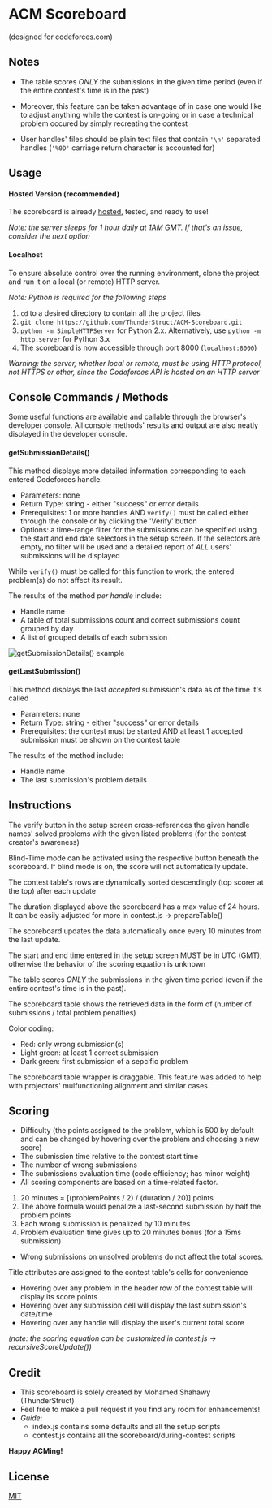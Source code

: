 # ACM Scoreboard
(designed for codeforces.com)

## Notes

* The table scores *ONLY* the submissions in the given time period (even if the entire contest's time is in the past)
- Moreover, this feature can be taken advantage of in case one would like to adjust anything while the contest is on-going or in case a technical problem occured by simply recreating the contest

* User handles' files should be plain text files that contain `'\n'` separated handles (`'%0D'` carriage return character is accounted for)

## Usage

#### Hosted Version (recommended)

The scoreboard is already [hosted](http://www.thunderstruct.com/acm-scoreboard/), tested, and ready to use!

_Note: the server sleeps for 1 hour daily at 1AM GMT. If that's an issue, consider the next option_

#### Localhost

To ensure absolute control over the running environment, clone the project and run it on a local (or remote) HTTP server.

_Note: Python is required for the following steps_

1. `cd` to a desired directory to contain all the project files
2. `git clone https://github.com/ThunderStruct/ACM-Scoreboard.git`
3. `python -m SimpleHTTPServer` for Python 2.x. Alternatively, use `python -m http.server` for Python 3.x
4. The scoreboard is now accessible through port 8000 (`localhost:8000`)

_Warning: the server, whether local or remote, *must* be using HTTP protocol, not HTTPS or other, since the Codeforces API is hosted on an HTTP server_

## Console Commands / Methods

Some useful functions are available and callable through the browser's developer console. All console methods' results and output are also neatly displayed in the developer console.

#### getSubmissionDetails()

This method displays more detailed information corresponding to each entered Codeforces handle.

  - Parameters: none
  - Return Type: string - either "success" or error details
  - Prerequisites: 1 or more handles AND `verify()` must be called either through the console or by clicking the 'Verify' button
  - Options: a time-range filter for the submissions can be specified using the start and end date selectors in the setup screen. If the selectors are empty, no filter will be used and a detailed report of _ALL_ users' submissions will be displayed

While `verify()` must be called for this function to work, the entered problem(s) do not affect its result.

The results of the method *per handle* include:
  - Handle name
  - A table of total submissions count and correct submissions count grouped by day
  - A list of grouped details of each submission
  
![getSubmissionDetails() example](https://i.imgur.com/nGgFjS5.png)

#### getLastSubmission()

This method displays the last *accepted* submission's data as of the time it's called

  - Parameters: none
  - Return Type: string - either "success" or error details
  - Prerequisites: the contest must be started AND at least 1 accepted submission must be shown on the contest table

The results of the method include:
  - Handle name
  - The last submission's problem details

## Instructions

The verify button in the setup screen cross-references the given handle names' solved problems with the given listed problems (for the contest creator's awareness)

Blind-Time mode can be activated using the respective button beneath the scoreboard. If blind mode is on, the score will not automatically update.

The contest table's rows are dynamically sorted descendingly (top scorer at the top) after each update

The duration displayed above the scoreboard has a max value of 24 hours. It can be easily adjusted for more in contest.js -> prepareTable()

The scoreboard updates the data automatically once every 10 minutes from the last update.

The start and end time entered in the setup screen MUST be in UTC (GMT), otherwise the behavior of the scoring equation is unknown

The table scores *ONLY* the submissions in the given time period (even if the entire contest's time is in the past).

The scoreboard table shows the retrieved data in the form of (number of submissions / total problem penalties)

Color coding:
- Red: only wrong submission(s)
- Light green: at least 1 correct submission
- Dark green: first submission of a sepcific problem

The scoreboard table wrapper is draggable. This feature was added to help with projectors' mulfunctioning alignment and similar cases.

## Scoring

* Difficulty (the points assigned to the problem, which is 500 by default and can be changed by hovering over the problem and choosing a new score)
* The submission time relative to the contest start time
* The number of wrong submissions
* The submissions evaluation time (code efficiency; has minor weight)
* All scoring components are based on a time-related factor.
1. 20 minutes = [(problemPoints / 2) / (duration / 20)] points
2. The above formula would penalize a last-second submission by half the problem points
3. Each wrong submission is penalized by 10 minutes
4. Problem evaluation time gives up to 20 minutes bonus (for a 15ms submission)
* Wrong submissions on unsolved problems do not affect the total scores.

Title attributes are assigned to the contest table's cells for convenience

* Hovering over any problem in the header row of the contest table will display its score points
* Hovering over any submission cell will display the last submission's date/time
* Hovering over any handle will display the user's current total score

*(note: the scoring equation can be customized in contest.js -> recursiveScoreUpdate())*

## Credit
- This scoreboard is solely created by Mohamed Shahawy (ThunderStruct)
- Feel free to make a pull request if you find any room for enhancements!
- *Guide*:
  - index.js contains some defaults and all the setup scripts
  - contest.js contains all the scoreboard/during-contest scripts

**Happy ACMing!**

## License
[MIT](https://github.com/ThunderStruct/ACM-Scoreboard/blob/master/LICENSE)

